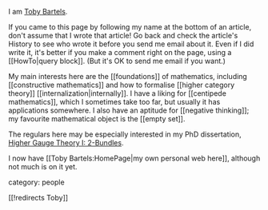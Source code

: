 I am [Toby Bartels](http://toby.bartels.name/).

If you came to this page by following my name at the bottom of an article, don\'t assume that I wrote that article!  Go back and check the article\'s History to see who wrote it before you send me email about it.  Even if I did write it, it\'s better if you make a comment right on the page, using a [[HowTo|query block]].  (But it\'s OK to send me email if you want.)

My main interests here are the [[foundations]] of mathematics, including [[constructive mathematics]] and how to formalise [[higher category theory]] [[internalization|internally]].  I have a liking for [[centipede mathematics]], which I sometimes take too far, but usually it has applications somewhere.  I also have an aptitude for [[negative thinking]]; my favourite mathematical object is the [[empty set]].

The regulars here may be especially interested in my PhD dissertation, [Higher Gauge Theory I: 2-Bundles](http://toby.bartels.name/2bundles/).

I now have [[Toby Bartels:HomePage|my own personal web here]], although not much is on it yet.


category: people

[[!redirects Toby]]